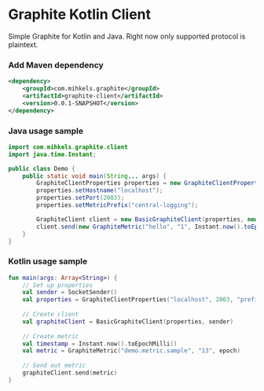 # Graphite Kotlin Client

Simple Graphite for Kotlin and Java. Right now only supported protocol is plaintext. 

### Add Maven dependency

```xml
<dependency>
    <groupId>com.mihkels.graphite</groupId>
    <artifactId>graphite-client</artifactId>
    <version>0.0.1-SNAPSHOT</version>
</dependency>
```

### Java usage sample

```java
import com.mihkels.graphite.client
import java.time.Instant;

public class Demo {
    public static void main(String... args) {
        GraphiteClientProperties properties = new GraphiteClientProperties();
        properties.setHostname("localhost");
        properties.setPort(2003);
        properties.setMetricPrefix("central-logging");

        GraphiteClient client = new BasicGraphiteClient(properties, new SocketSender());
        client.send(new GraphiteMetric("hello", "1", Instant.now().toEpochMilli()));
    }
}
```

### Kotlin  usage sample 

```kotlin
fun main(args: Array<String>) {
    // Set up properties
    val sender = SocketSender()
    val properties = GraphiteClientProperties("localhost", 2003, "prefix")
    
    // Create client 
    val graphiteClient = BasicGraphiteClient(properties, sender)
    
    // Create metric 
    val timestamp = Instant.now().toEpochMilli()
    val metric = GraphiteMetric("demo.metric.sample", "13", epoch)
    
    // Send out metric
    graphiteClient.send(metric)
}
```
